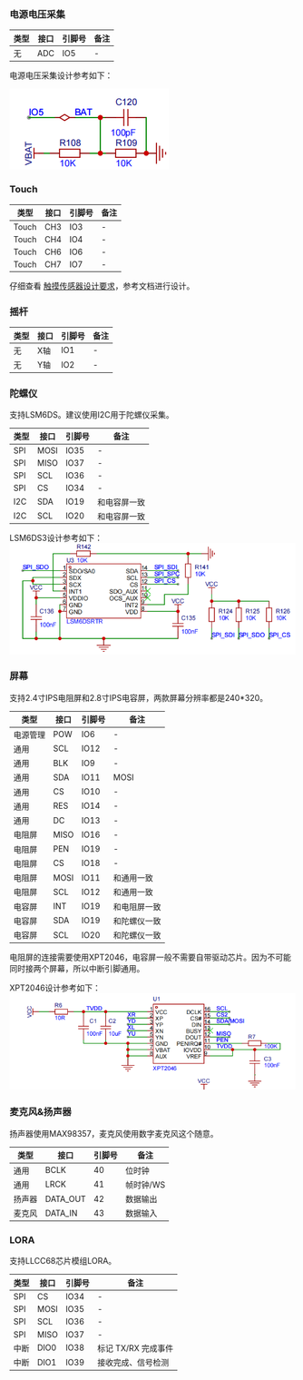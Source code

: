 ### 电源电压采集

|类型|接口|引脚号|备注|
|---|---|---|---|
|无|ADC|IO5|-|

电源电压采集设计参考如下：

![电源电压采集设计参考](./png/image3.png)

### Touch

|类型|接口|引脚号|备注|
|---|---|---|---|
|Touch|CH3|IO3|-|
|Touch|CH4|IO4|-|
|Touch|CH6|IO6|-|
|Touch|CH7|IO7|-|

仔细查看 [触摸传感器设计要求](https://docs.espressif.com/projects/esp-hardware-design-guidelines/zh_CN/latest/esp32s3/pcb-layout-design.html#id8)，参考文档进行设计。

### 摇杆

|类型|接口|引脚号|备注|
|---|---|---|---|
|无|X轴|IO1|-|
|无|Y轴|IO2|-|

### 陀螺仪

支持LSM6DS。建议使用I2C用于陀螺仪采集。

|类型|接口|引脚号|备注|
|---|---|---|---|
|SPI|MOSI|IO35|-|
|SPI|MISO|IO37|-|
|SPI|SCL|IO36|-|
|SPI|CS|IO34|-|
|I2C|SDA|IO19|和电容屏一致|
|I2C|SCL|IO20|和电容屏一致|

LSM6DS3设计参考如下：
![LSM6DS3设计](./png/image2.png)

### 屏幕

支持2.4寸IPS电阻屏和2.8寸IPS电容屏，两款屏幕分辨率都是240*320。

|类型|接口|引脚号|备注|
|---|---|---|---|
|电源管理|POW|IO6|-|
|通用|SCL|IO12|-|
|通用|BLK|IO9|-|
|通用|SDA|IO11|MOSI|
|通用|CS|IO10|-|
|通用|RES|IO14|-|
|通用|DC|IO13|-|
|电阻屏|MISO|IO16|-|
|电阻屏|PEN|IO19|-|
|电阻屏|CS|IO18|-|
|电阻屏|MOSI|IO11|和通用一致|
|电阻屏|SCL|IO12|和通用一致|
|电容屏|INT|IO19|和电阻屏一致|
|电容屏|SDA|IO19|和陀螺仪一致|
|电容屏|SCL|IO20|和陀螺仪一致|

电阻屏的连接需要使用XPT2046，电容屏一般不需要自带驱动芯片。因为不可能同时接两个屏幕，所以中断引脚通用。

XPT2046设计参考如下：
![XPT2046设计参考](./png/image4.png)


### 麦克风&扬声器

扬声器使用MAX98357，麦克风使用数字麦克风这个随意。

|类型|接口|引脚号|备注|
|---|---|---|---|
|通用|BCLK|40|位时钟|
|通用|LRCK|41|帧时钟/WS|
|扬声器|DATA_OUT|42|数据输出|
|麦克风|DATA_IN|43|数据输入|

### LORA

支持LLCC68芯片模组LORA。

|类型|接口|引脚号|备注|
|---|---|---|---|
|SPI|CS|IO34|-|
|SPI|MOSI|IO35|-|
|SPI|SCL|IO36|-|
|SPI|MISO|IO37|-|
|中断|DIO0|IO38|标记 TX/RX 完成事件|
|中断|DIO1|IO39|接收完成、信号检测|

